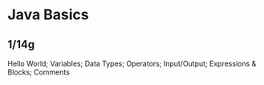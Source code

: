 # Java Basics

## 1/14g

Hello World;
Variables;
Data Types;
Operators;
Input/Output;
Expressions & Blocks;
Comments
